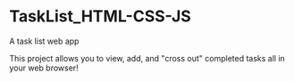 # TaskList_HTML-CSS-JS
A task list web app

This project allows you to view, add, and "cross out" completed tasks all in your web browser!
